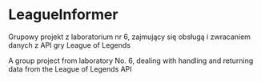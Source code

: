 # LeagueInformer
Grupowy projekt z laboratorium nr 6, zajmujący się obsługą i zwracaniem danych z API gry League of Legends

A group project from laboratory No. 6, dealing with handling and returning data from the League of Legends API
